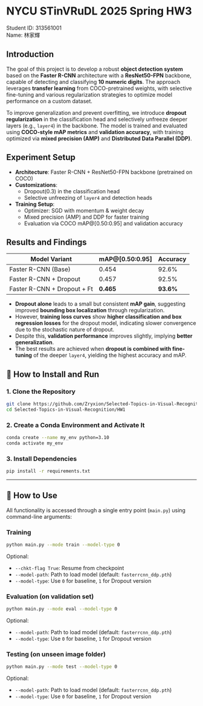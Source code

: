 # NYCU STinVRuDL 2025 Spring HW3
Student ID: 313561001   
Name: 林家輝

## Introduction

The goal of this project is to develop a robust **object detection system** based on the **Faster R-CNN** architecture with a **ResNet50-FPN** backbone, capable of detecting and classifying **10 numeric digits**. The approach leverages **transfer learning** from COCO-pretrained weights, with selective fine-tuning and various regularization strategies to optimize model performance on a custom dataset.

To improve generalization and prevent overfitting, we introduce **dropout regularization** in the classification head and selectively unfreeze deeper layers (e.g., `layer4`) in the backbone. The model is trained and evaluated using **COCO-style mAP metrics** and **validation accuracy**, with training optimized via **mixed precision (AMP)** and **Distributed Data Parallel (DDP)**.

## Experiment Setup

- **Architecture**: Faster R-CNN + ResNet50-FPN backbone (pretrained on COCO)
- **Customizations**:
  - Dropout(0.3) in the classification head
  - Selective unfreezing of `layer4` and detection heads
- **Training Setup**:
  - Optimizer: SGD with momentum & weight decay
  - Mixed precision (AMP) and DDP for faster training
  - Evaluation via COCO mAP@[0.50:0.95] and validation accuracy

## Results and Findings

| Model Variant                   | mAP@[0.50:0.95] | Accuracy |
|-------------------------------|------------------|----------|
| Faster R-CNN (Base)           | 0.454            | 92.6%    |
| Faster R-CNN + Dropout        | 0.457            | 92.5%    |
| Faster R-CNN + Dropout + Ft   | **0.465**        | **93.6%**|

- **Dropout alone** leads to a small but consistent **mAP gain**, suggesting improved **bounding box localization** through regularization.
- However, **training loss curves** show **higher classification and box regression losses** for the dropout model, indicating slower convergence due to the stochastic nature of dropout.
- Despite this, **validation performance** improves slightly, implying **better generalization**.
- The best results are achieved when **dropout is combined with fine-tuning** of the deeper `layer4`, yielding the highest accuracy and mAP.

## 🔧 How to Install and Run

### 1. Clone the Repository

```bash
git clone https://github.com/Zryxion/Selected-Topics-in-Visual-Recognition
cd Selected-Topics-in-Visual-Recognition/HW1
```

### 2. Create a Conda Environment and Activate It

```bash
conda create --name my_env python=3.10
conda activate my_env
```

### 3. Install Dependencies

```bash
pip install -r requirements.txt
```

---

## 🚀 How to Use

All functionality is accessed through a single entry point (`main.py`) using command-line arguments:

### Training

```bash
python main.py --mode train --model-type 0
```

Optional:
- `--chkt-flag True`: Resume from checkpoint
- `--model-path`: Path to load model (default: `fasterrcnn_ddp.pth`)
- `--model-type`: Use `0` for baseline, `1` for Dropout version

### Evaluation (on validation set)

```bash
python main.py --mode eval --model-type 0
```

Optional:
- `--model-path`: Path to load model (default: `fasterrcnn_ddp.pth`)
- `--model-type`: Use `0` for baseline, `1` for Dropout version

### Testing (on unseen image folder)

```bash
python main.py --mode test --model-type 0
```
Optional:
- `--model-path`: Path to load model (default: `fasterrcnn_ddp.pth`)
- `--model-type`: Use `0` for baseline, `1` for Dropout version
